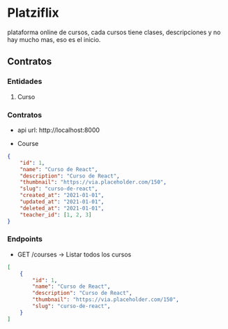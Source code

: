 # Platziflix

plataforma online de cursos, cada cursos tiene clases, descripciones y no hay mucho mas, eso es el inicio.

## Contratos

### Entidades
1. Curso

### Contratos

- api url: http://localhost:8000

- Course
```json
{
    "id": 1,
    "name": "Curso de React",
    "description": "Curso de React",
    "thumbnail": "https://via.placeholder.com/150", 
    "slug": "curso-de-react",
    "created_at": "2021-01-01",
    "updated_at": "2021-01-01",
    "deleted_at": "2021-01-01",
    "teacher_id": [1, 2, 3]
}
```

### Endpoints

- GET /courses -> Listar todos los cursos
```json
[
    {
        "id": 1,
        "name": "Curso de React",
        "description": "Curso de React",
        "thumbnail": "https://via.placeholder.com/150", 
        "slug": "curso-de-react",
    }
]
```
